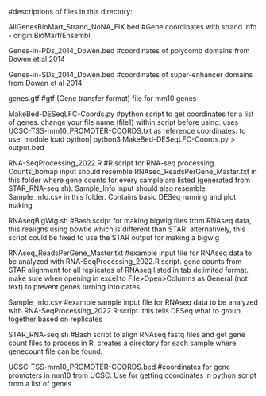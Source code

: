 #descriptions of files in this directory:

AllGenesBioMart_Strand_NoNA_FIX.bed #Gene coordinates with strand info - origin BioMart/Ensembl

Genes-in-PDs_2014_Dowen.bed #coordinates of polycomb domains from Dowen et al 2014

Genes-in-SDs_2014_Dowen.bed #coordinates of super-enhancer domains from Dowen et al 2014

genes.gtf #gtf (Gene transfer format) file for mm10 genes

MakeBed-DESeqLFC-Coords.py #python script to get coordinates for a list of genes. change your file name (file1) within script before using. uses UCSC-TSS-mm10_PROMOTER-COORDS.txt as reference coordinates. to use: module load python| python3 MakeBed-DESeqLFC-Coords.py > output.bed

RNA-SeqProcessing_2022.R #R script for RNA-seq processing. Counts_bbmap input should resemble RNAseq_ReadsPerGene_Master.txt in this folder where gene counts for every sample are listed (generated from STAR_RNA-seq.sh). Sample_Info input should also resemble Sample_info.csv in this folder. Contains basic DESeq running and plot making
                                 
RNAseqBigWig.sh #Bash script for making bigwig files from RNAseq data, this realigns using bowtie which is different than STAR. alternatively, this script could be fixed to use the STAR output for making a bigwig
            
RNAseq_ReadsPerGene_Master.txt #example input file for RNAseq data to be analyzed with RNA-SeqProcessing_2022.R script. gene counts from STAR alignment for all replicates of RNAseq listed in tab delimited format. make sure when opening in excel to File>Open>Columns as General (not text) to prevent genes turning into dates

Sample_info.csv #example sample input file for RNAseq data to be analyzed with RNA-SeqProcessing_2022.R script. this tells DESeq what to group together based on replicates

STAR_RNA-seq.sh #Bash script to align RNAseq fastq files and get gene count files to process in R. creates a directory for each sample where genecount file can be found. 

UCSC-TSS-mm10_PROMOTER-COORDS.bed #coordinates for gene promoters in mm10 from UCSC. Use for getting coordinates in python script from a list of genes
